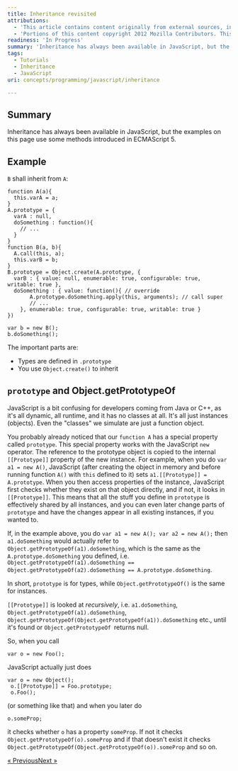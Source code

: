 ```yaml
---
title: Inheritance revisited
attributions:
  - 'This article contains content originally from external sources, including ones licensed under the CC-BY-SA license. [![cc-by-sa-small-wpd.png](/assets/public/c/c8/cc-by-sa-small-wpd.png)](http://creativecommons.org/licenses/by-sa/3.0/us/)'
  - 'Portions of this content copyright 2012 Mozilla Contributors. This article contains work licensed under the Creative Commons Attribution-Sharealike License v2.5 or later. The original work is available at Mozilla Developer Network: [Article](https://developer.mozilla.org/en-US/docs/JavaScript/Guide/Inheritance_Revisited)'
readiness: 'In Progress'
summary: 'Inheritance has always been available in JavaScript, but the examples on this page use some methods introduced in ECMAScript 5.'
tags:
  - Tutorials
  - Inheritance
  - JavaScript
uri: concepts/programming/javascript/inheritance

---
```

## Summary

Inheritance has always been available in JavaScript, but the examples on this page use some methods introduced in ECMAScript 5.

## Example

`B` shall inherit from `A`:

    function A(a){
      this.varA = a;
    }
    A.prototype = {
      varA : null,
      doSomething : function(){
        // ...
      }
    }
    function B(a, b){
      A.call(this, a);
      this.varB = b;
    }
    B.prototype = Object.create(A.prototype, {
      varB : { value: null, enumerable: true, configurable: true, writable: true },
      doSomething : { value: function(){ // override
           A.prototype.doSomething.apply(this, arguments); // call super
           // ...
        }, enumerable: true, configurable: true, writable: true }
    })

    var b = new B();
    b.doSomething();

The important parts are:

-   Types are defined in `.prototype`
-   You use `Object.create()` to inherit

## `prototype` and Object.getPrototypeOf

JavaScript is a bit confusing for developers coming from Java or C++, as it's all dynamic, all runtime, and it has no classes at all. It's all just instances (objects). Even the "classes" we simulate are just a function object.

You probably already noticed that our `function A` has a special property called `prototype`. This special property works with the JavaScript `new `operator. The reference to the prototype object is copied to the internal `[[Prototype]]` property of the new instance. For example, when you do `var a1 = new A()`, JavaScript (after creating the object in memory and before running function `A()` with `this` defined to it) sets `a1.[[Prototype]] = A.prototype`. When you then access properties of the instance, JavaScript first checks whether they exist on that object directly, and if not, it looks in `[[Prototype]]`. This means that all the stuff you define in `prototype` is effectively shared by all instances, and you can even later change parts of `prototype` and have the changes appear in all existing instances, if you wanted to.

If, in the example above, you do `var a1 = new A(); var a2 = new A();` then `a1.doSomething` would actually refer to `Object.getPrototypeOf(a1).doSomething`, which is the same as the `A.prototype.doSomething` you defined, i.e. `Object.getPrototypeOf(a1).doSomething == Object.getPrototypeOf(a2).doSomething == A.prototype.doSomething`.

In short, `prototype` is for types, while `Object.getPrototypeOf()` is the same for instances.

`[[Prototype]]` is looked at *recursively*, i.e. `a1.doSomething`, `Object.getPrototypeOf(a1).doSomething`, `Object.getPrototypeOf(Object.getPrototypeOf(a1)).doSomething` etc., until it's found or `Object.getPrototypeOf `returns null.

So, when you call

    var o = new Foo();

JavaScript actually just does

    var o = new Object();
     o.[[Prototype]] = Foo.prototype;
     o.Foo();

(or something like that) and when you later do

    o.someProp;

it checks whether `o` has a property `someProp`. If not it checks `Object.getPrototypeOf(o).someProp` and if that doesn't exist it checks `Object.getPrototypeOf(Object.getPrototypeOf(o)).someProp` and so on.

<span style="float: left">[« Previous](http://docs.webplatform.org/en-US/docs/JavaScript/Guide/Details_of_the_Object_Model)</span>[Next »](http://docs.webplatform.org/en-US/docs/JavaScript/Guide/Iterators_and_Generators)

